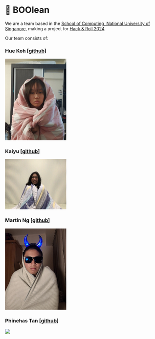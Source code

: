 # :ghost: BOOlean

We are a team based in the [School of Computing, National University of Singapore](http://www.comp.nus.edu.sg), making a project for [Hack & Roll 2024](https://hacknroll.nushackers.org/)

Our team consists of:  
### Hue Koh [[github](https://github.com/huekoh)]

<img src="docs/images/huekoh.jpg" width="200px">

### Kaiyu [[github](https://github.com/kkaiyu)]

<img src="docs/images/kkaiyu.jpg" width="200px">

### Martin Ng [[github](https://github.com/martinng01)]

<img src="docs/images/martinng01.jpg" width="200px">

### Phinehas Tan [[github](https://github.com/phiphi-tan)]

<img src="docs/images/phiphi-tan.jpg" width="200px">
